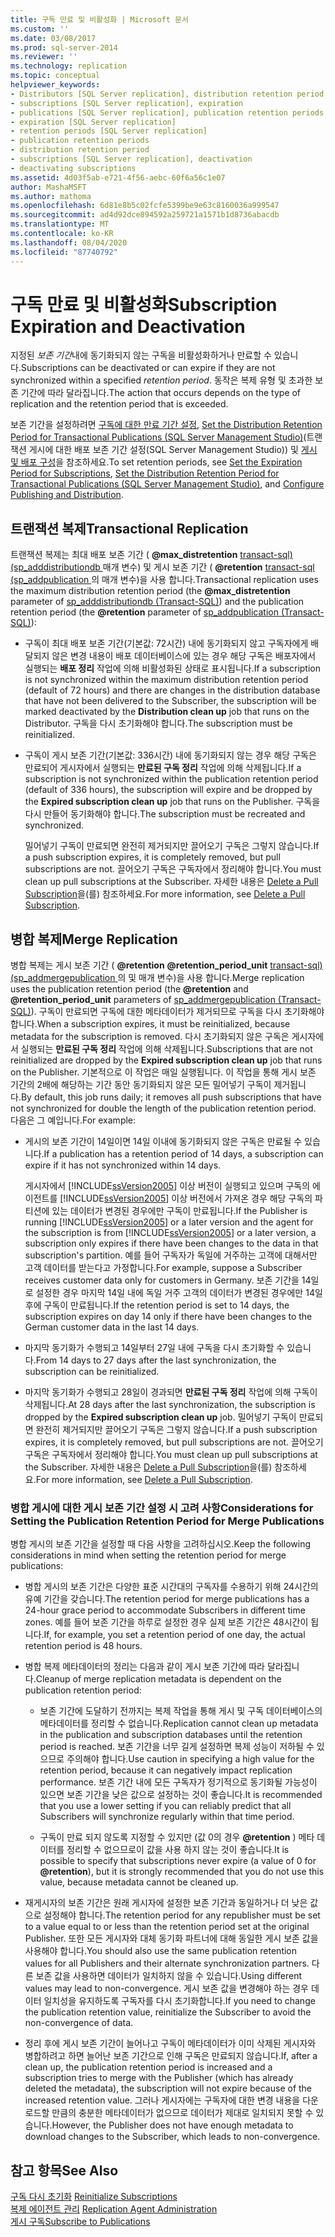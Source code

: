```yaml
---
title: 구독 만료 및 비활성화 | Microsoft 문서
ms.custom: ''
ms.date: 03/08/2017
ms.prod: sql-server-2014
ms.reviewer: ''
ms.technology: replication
ms.topic: conceptual
helpviewer_keywords:
- Distributors [SQL Server replication], distribution retention period
- subscriptions [SQL Server replication], expiration
- publications [SQL Server replication], publication retention periods
- expiration [SQL Server replication]
- retention periods [SQL Server replication]
- publication retention periods
- distribution retention period
- subscriptions [SQL Server replication], deactivation
- deactivating subscriptions
ms.assetid: 4d03f5ab-e721-4f56-aebc-60f6a56c1e07
author: MashaMSFT
ms.author: mathoma
ms.openlocfilehash: 6d81e8b5c02fcfe5399be9e63c8160036a999547
ms.sourcegitcommit: ad4d92dce894592a259721a1571b1d8736abacdb
ms.translationtype: MT
ms.contentlocale: ko-KR
ms.lasthandoff: 08/04/2020
ms.locfileid: "87740792"
---
```

# <a name="subscription-expiration-and-deactivation"></a><span data-ttu-id="1cdcf-102">구독 만료 및 비활성화</span><span class="sxs-lookup"><span data-stu-id="1cdcf-102">Subscription Expiration and Deactivation</span></span>
  <span data-ttu-id="1cdcf-103">지정된 *보존 기간*내에 동기화되지 않는 구독을 비활성화하거나 만료할 수 있습니다.</span><span class="sxs-lookup"><span data-stu-id="1cdcf-103">Subscriptions can be deactivated or can expire if they are not synchronized within a specified *retention period*.</span></span> <span data-ttu-id="1cdcf-104">동작은 복제 유형 및 초과한 보존 기간에 따라 달라집니다.</span><span class="sxs-lookup"><span data-stu-id="1cdcf-104">The action that occurs depends on the type of replication and the retention period that is exceeded.</span></span>  
  
 <span data-ttu-id="1cdcf-105">보존 기간을 설정하려면 [구독에 대한 만료 기간 설정](publish/set-the-expiration-period-for-subscriptions.md), [Set the Distribution Retention Period for Transactional Publications &#40;SQL Server Management Studio&#41;](set-distribution-retention-period-for-transactional-publications.md)(트랜잭션 게시에 대한 배포 보존 기간 설정&#40;SQL Server Management Studio&#41;) 및 [게시 및 배포 구성](configure-publishing-and-distribution.md)을 참조하세요.</span><span class="sxs-lookup"><span data-stu-id="1cdcf-105">To set retention periods, see [Set the Expiration Period for Subscriptions](publish/set-the-expiration-period-for-subscriptions.md), [Set the Distribution Retention Period for Transactional Publications &#40;SQL Server Management Studio&#41;](set-distribution-retention-period-for-transactional-publications.md), and [Configure Publishing and Distribution](configure-publishing-and-distribution.md).</span></span>  
  
## <a name="transactional-replication"></a><span data-ttu-id="1cdcf-106">트랜잭션 복제</span><span class="sxs-lookup"><span data-stu-id="1cdcf-106">Transactional Replication</span></span>  
 <span data-ttu-id="1cdcf-107">트랜잭션 복제는 최대 배포 보존 기간 ( **@max_distretention** [transact-sql&#41;&#40;sp_adddistributiondb ](/sql/relational-databases/system-stored-procedures/sp-adddistributiondb-transact-sql)매개 변수) 및 게시 보존 기간 ( **@retention** [transact-sql &#40;sp_addpublication ](/sql/relational-databases/system-stored-procedures/sp-addpublication-transact-sql)의 매개 변수)을 사용 합니다.</span><span class="sxs-lookup"><span data-stu-id="1cdcf-107">Transactional replication uses the maximum distribution retention period (the **@max_distretention** parameter of [sp_adddistributiondb &#40;Transact-SQL&#41;](/sql/relational-databases/system-stored-procedures/sp-adddistributiondb-transact-sql)) and the publication retention period (the **@retention** parameter of [sp_addpublication &#40;Transact-SQL&#41;](/sql/relational-databases/system-stored-procedures/sp-addpublication-transact-sql)):</span></span>  
  
-   <span data-ttu-id="1cdcf-108">구독이 최대 배포 보존 기간(기본값: 72시간) 내에 동기화되지 않고 구독자에게 배달되지 않은 변경 내용이 배포 데이터베이스에 있는 경우 해당 구독은 배포자에서 실행되는 **배포 정리** 작업에 의해 비활성화된 상태로 표시됩니다.</span><span class="sxs-lookup"><span data-stu-id="1cdcf-108">If a subscription is not synchronized within the maximum distribution retention period (default of 72 hours) and there are changes in the distribution database that have not been delivered to the Subscriber, the subscription will be marked deactivated by the **Distribution clean up** job that runs on the Distributor.</span></span> <span data-ttu-id="1cdcf-109">구독을 다시 초기화해야 합니다.</span><span class="sxs-lookup"><span data-stu-id="1cdcf-109">The subscription must be reinitialized.</span></span>  
  
-   <span data-ttu-id="1cdcf-110">구독이 게시 보존 기간(기본값: 336시간) 내에 동기화되지 않는 경우 해당 구독은 만료되어 게시자에서 실행되는 **만료된 구독 정리** 작업에 의해 삭제됩니다.</span><span class="sxs-lookup"><span data-stu-id="1cdcf-110">If a subscription is not synchronized within the publication retention period (default of 336 hours), the subscription will expire and be dropped by the **Expired subscription clean up** job that runs on the Publisher.</span></span> <span data-ttu-id="1cdcf-111">구독을 다시 만들어 동기화해야 합니다.</span><span class="sxs-lookup"><span data-stu-id="1cdcf-111">The subscription must be recreated and synchronized.</span></span>  
  
     <span data-ttu-id="1cdcf-112">밀어넣기 구독이 만료되면 완전히 제거되지만 끌어오기 구독은 그렇지 않습니다.</span><span class="sxs-lookup"><span data-stu-id="1cdcf-112">If a push subscription expires, it is completely removed, but pull subscriptions are not.</span></span> <span data-ttu-id="1cdcf-113">끌어오기 구독은 구독자에서 정리해야 합니다.</span><span class="sxs-lookup"><span data-stu-id="1cdcf-113">You must clean up pull subscriptions at the Subscriber.</span></span> <span data-ttu-id="1cdcf-114">자세한 내용은 [Delete a Pull Subscription](delete-a-pull-subscription.md)을(를) 참조하세요.</span><span class="sxs-lookup"><span data-stu-id="1cdcf-114">For more information, see [Delete a Pull Subscription](delete-a-pull-subscription.md).</span></span>  
  
## <a name="merge-replication"></a><span data-ttu-id="1cdcf-115">병합 복제</span><span class="sxs-lookup"><span data-stu-id="1cdcf-115">Merge Replication</span></span>  
 <span data-ttu-id="1cdcf-116">병합 복제는 게시 보존 기간 ( **@retention** **@retention_period_unit** [transact-sql&#41;&#40;sp_addmergepublication ](/sql/relational-databases/system-stored-procedures/sp-addmergepublication-transact-sql)의 및 매개 변수)을 사용 합니다.</span><span class="sxs-lookup"><span data-stu-id="1cdcf-116">Merge replication uses the publication retention period (the **@retention** and **@retention_period_unit** parameters of [sp_addmergepublication &#40;Transact-SQL&#41;](/sql/relational-databases/system-stored-procedures/sp-addmergepublication-transact-sql)).</span></span> <span data-ttu-id="1cdcf-117">구독이 만료되면 구독에 대한 메타데이터가 제거되므로 구독을 다시 초기화해야 합니다.</span><span class="sxs-lookup"><span data-stu-id="1cdcf-117">When a subscription expires, it must be reinitialized, because metadata for the subscription is removed.</span></span> <span data-ttu-id="1cdcf-118">다시 초기화되지 않은 구독은 게시자에서 실행되는 **만료된 구독 정리** 작업에 의해 삭제됩니다.</span><span class="sxs-lookup"><span data-stu-id="1cdcf-118">Subscriptions that are not reinitialized are dropped by the **Expired subscription clean up** job that runs on the Publisher.</span></span> <span data-ttu-id="1cdcf-119">기본적으로 이 작업은 매일 실행됩니다. 이 작업을 통해 게시 보존 기간의 2배에 해당하는 기간 동안 동기화되지 않은 모든 밀어넣기 구독이 제거됩니다.</span><span class="sxs-lookup"><span data-stu-id="1cdcf-119">By default, this job runs daily; it removes all push subscriptions that have not synchronized for double the length of the publication retention period.</span></span> <span data-ttu-id="1cdcf-120">다음은 그 예입니다.</span><span class="sxs-lookup"><span data-stu-id="1cdcf-120">For example:</span></span>  
  
-   <span data-ttu-id="1cdcf-121">게시의 보존 기간이 14일이면 14일 이내에 동기화되지 않은 구독은 만료될 수 있습니다.</span><span class="sxs-lookup"><span data-stu-id="1cdcf-121">If a publication has a retention period of 14 days, a subscription can expire if it has not synchronized within 14 days.</span></span>  
  
     <span data-ttu-id="1cdcf-122">게시자에서 [!INCLUDE[ssVersion2005](../../includes/ssversion2005-md.md)] 이상 버전이 실행되고 있으며 구독의 에이전트를 [!INCLUDE[ssVersion2005](../../includes/ssversion2005-md.md)] 이상 버전에서 가져온 경우 해당 구독의 파티션에 있는 데이터가 변경된 경우에만 구독이 만료됩니다.</span><span class="sxs-lookup"><span data-stu-id="1cdcf-122">If the Publisher is running [!INCLUDE[ssVersion2005](../../includes/ssversion2005-md.md)] or a later version and the agent for the subscription is from [!INCLUDE[ssVersion2005](../../includes/ssversion2005-md.md)] or a later version, a subscription only expires if there have been changes to the data in that subscription's partition.</span></span> <span data-ttu-id="1cdcf-123">예를 들어 구독자가 독일에 거주하는 고객에 대해서만 고객 데이터를 받는다고 가정합니다.</span><span class="sxs-lookup"><span data-stu-id="1cdcf-123">For example, suppose a Subscriber receives customer data only for customers in Germany.</span></span> <span data-ttu-id="1cdcf-124">보존 기간을 14일로 설정한 경우 마지막 14일 내에 독일 거주 고객의 데이터가 변경된 경우에만 14일 후에 구독이 만료됩니다.</span><span class="sxs-lookup"><span data-stu-id="1cdcf-124">If the retention period is set to 14 days, the subscription expires on day 14 only if there have been changes to the German customer data in the last 14 days.</span></span>  
  
-   <span data-ttu-id="1cdcf-125">마지막 동기화가 수행되고 14일부터 27일 내에 구독을 다시 초기화할 수 있습니다.</span><span class="sxs-lookup"><span data-stu-id="1cdcf-125">From 14 days to 27 days after the last synchronization, the subscription can be reinitialized.</span></span>  
  
-   <span data-ttu-id="1cdcf-126">마지막 동기화가 수행되고 28일이 경과되면 **만료된 구독 정리** 작업에 의해 구독이 삭제됩니다.</span><span class="sxs-lookup"><span data-stu-id="1cdcf-126">At 28 days after the last synchronization, the subscription is dropped by the **Expired subscription clean up** job.</span></span> <span data-ttu-id="1cdcf-127">밀어넣기 구독이 만료되면 완전히 제거되지만 끌어오기 구독은 그렇지 않습니다.</span><span class="sxs-lookup"><span data-stu-id="1cdcf-127">If a push subscription expires, it is completely removed, but pull subscriptions are not.</span></span> <span data-ttu-id="1cdcf-128">끌어오기 구독은 구독자에서 정리해야 합니다.</span><span class="sxs-lookup"><span data-stu-id="1cdcf-128">You must clean up pull subscriptions at the Subscriber.</span></span> <span data-ttu-id="1cdcf-129">자세한 내용은 [Delete a Pull Subscription](delete-a-pull-subscription.md)을(를) 참조하세요.</span><span class="sxs-lookup"><span data-stu-id="1cdcf-129">For more information, see [Delete a Pull Subscription](delete-a-pull-subscription.md).</span></span>  
  
### <a name="considerations-for-setting-the-publication-retention-period-for-merge-publications"></a><span data-ttu-id="1cdcf-130">병합 게시에 대한 게시 보존 기간 설정 시 고려 사항</span><span class="sxs-lookup"><span data-stu-id="1cdcf-130">Considerations for Setting the Publication Retention Period for Merge Publications</span></span>  
 <span data-ttu-id="1cdcf-131">병합 게시의 보존 기간을 설정할 때 다음 사항을 고려하십시오.</span><span class="sxs-lookup"><span data-stu-id="1cdcf-131">Keep the following considerations in mind when setting the retention period for merge publications:</span></span>  
  
-   <span data-ttu-id="1cdcf-132">병합 게시의 보존 기간은 다양한 표준 시간대의 구독자를 수용하기 위해 24시간의 유예 기간을 갖습니다.</span><span class="sxs-lookup"><span data-stu-id="1cdcf-132">The retention period for merge publications has a 24-hour grace period to accommodate Subscribers in different time zones.</span></span> <span data-ttu-id="1cdcf-133">예를 들어 보존 기간을 하루로 설정한 경우 실제 보존 기간은 48시간이 됩니다.</span><span class="sxs-lookup"><span data-stu-id="1cdcf-133">If, for example, you set a retention period of one day, the actual retention period is 48 hours.</span></span>  
  
-   <span data-ttu-id="1cdcf-134">병합 복제 메타데이터의 정리는 다음과 같이 게시 보존 기간에 따라 달라집니다.</span><span class="sxs-lookup"><span data-stu-id="1cdcf-134">Cleanup of merge replication metadata is dependent on the publication retention period:</span></span>  
  
    -   <span data-ttu-id="1cdcf-135">보존 기간에 도달하기 전까지는 복제 작업을 통해 게시 및 구독 데이터베이스의 메타데이터를 정리할 수 없습니다.</span><span class="sxs-lookup"><span data-stu-id="1cdcf-135">Replication cannot clean up metadata in the publication and subscription databases until the retention period is reached.</span></span> <span data-ttu-id="1cdcf-136">보존 기간을 너무 길게 설정하면 복제 성능이 저하될 수 있으므로 주의해야 합니다.</span><span class="sxs-lookup"><span data-stu-id="1cdcf-136">Use caution in specifying a high value for the retention period, because it can negatively impact replication performance.</span></span> <span data-ttu-id="1cdcf-137">보존 기간 내에 모든 구독자가 정기적으로 동기화될 가능성이 있으면 보존 기간을 낮은 값으로 설정하는 것이 좋습니다.</span><span class="sxs-lookup"><span data-stu-id="1cdcf-137">It is recommended that you use a lower setting if you can reliably predict that all Subscribers will synchronize regularly within that time period.</span></span>  
  
    -   <span data-ttu-id="1cdcf-138">구독이 만료 되지 않도록 지정할 수 있지만 (값 0의 경우 **@retention** ) 메타 데이터를 정리할 수 없으므로이 값을 사용 하지 않는 것이 좋습니다.</span><span class="sxs-lookup"><span data-stu-id="1cdcf-138">It is possible to specify that subscriptions never expire (a value of 0 for **@retention**), but it is strongly recommended that you do not use this value, because metadata cannot be cleaned up.</span></span>  
  
-   <span data-ttu-id="1cdcf-139">재게시자의 보존 기간은 원래 게시자에 설정한 보존 기간과 동일하거나 더 낮은 값으로 설정해야 합니다.</span><span class="sxs-lookup"><span data-stu-id="1cdcf-139">The retention period for any republisher must be set to a value equal to or less than the retention period set at the original Publisher.</span></span> <span data-ttu-id="1cdcf-140">또한 모든 게시자와 대체 동기화 파트너에 대해 동일한 게시 보존 값을 사용해야 합니다.</span><span class="sxs-lookup"><span data-stu-id="1cdcf-140">You should also use the same publication retention values for all Publishers and their alternate synchronization partners.</span></span> <span data-ttu-id="1cdcf-141">다른 보존 값을 사용하면 데이터가 일치하지 않을 수 있습니다.</span><span class="sxs-lookup"><span data-stu-id="1cdcf-141">Using different values may lead to non-convergence.</span></span> <span data-ttu-id="1cdcf-142">게시 보존 값을 변경해야 하는 경우 데이터 일치성을 유지하도록 구독자를 다시 초기화합니다.</span><span class="sxs-lookup"><span data-stu-id="1cdcf-142">If you need to change the publication retention value, reinitialize the Subscriber to avoid the non-convergence of data.</span></span>  
  
-   <span data-ttu-id="1cdcf-143">정리 후에 게시 보존 기간이 늘어나고 구독이 메타데이터가 이미 삭제된 게시자와 병합하려고 하면 늘어난 보존 기간으로 인해 구독은 만료되지 않습니다.</span><span class="sxs-lookup"><span data-stu-id="1cdcf-143">If, after a clean up, the publication retention period is increased and a subscription tries to merge with the Publisher (which has already deleted the metadata), the subscription will not expire because of the increased retention value.</span></span> <span data-ttu-id="1cdcf-144">그러나 게시자에는 구독자에 대한 변경 내용을 다운로드할 만큼의 충분한 메타데이터가 없으므로 데이터가 제대로 일치되지 못할 수 있습니다.</span><span class="sxs-lookup"><span data-stu-id="1cdcf-144">However, the Publisher does not have enough metadata to download changes to the Subscriber, which leads to non-convergence.</span></span>  
  
## <a name="see-also"></a><span data-ttu-id="1cdcf-145">참고 항목</span><span class="sxs-lookup"><span data-stu-id="1cdcf-145">See Also</span></span>  
 <span data-ttu-id="1cdcf-146">[구독 다시 초기화](reinitialize-subscriptions.md) </span><span class="sxs-lookup"><span data-stu-id="1cdcf-146">[Reinitialize Subscriptions](reinitialize-subscriptions.md) </span></span>  
 <span data-ttu-id="1cdcf-147">[복제 에이전트 관리](agents/replication-agent-administration.md) </span><span class="sxs-lookup"><span data-stu-id="1cdcf-147">[Replication Agent Administration](agents/replication-agent-administration.md) </span></span>  
 [<span data-ttu-id="1cdcf-148">게시 구독</span><span class="sxs-lookup"><span data-stu-id="1cdcf-148">Subscribe to Publications</span></span>](subscribe-to-publications.md)  
  
  
